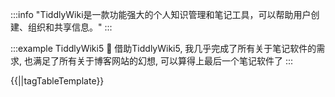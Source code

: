:::info
"TiddlyWiki是一款功能强大的个人知识管理和笔记工具，可以帮助用户创建、组织和共享信息。"
:::

:::example TiddlyWiki5 🚀
借助TiddlyWiki5, 我几乎完成了所有关于笔记软件的需求, 也满足了所有关于博客网站的幻想, 可以算得上最后一个笔记软件了
:::

{{||tagTableTemplate}}